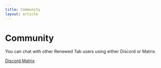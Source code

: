 ```yaml
---
title: Community
layout: article
---
```


# Community

You can chat with other Renewed Tab users using either Discord or Matrix.

<a href="https://discord.gg/zYjR54b" class="button is-info">
	<i class="fab fa-discord mr-2"></i>
	Discord
</a>
<a href="https://matrix.to/#/#renewedtab:matrix.org" class="button is-info" >
	<i class="fas fa-hashtag mr-2"></i>
	Matrix
</a>
